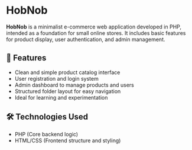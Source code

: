 # HobNob

**HobNob** is a minimalist e-commerce web application developed in PHP, intended as a foundation for small online stores. It includes basic features for product display, user authentication, and admin management.

## 🌟 Features

* Clean and simple product catalog interface
* User registration and login system
* Admin dashboard to manage products and users
* Structured folder layout for easy navigation
* Ideal for learning and experimentation

## 🛠️ Technologies Used

* PHP (Core backend logic)
* HTML/CSS (Frontend structure and styling)
